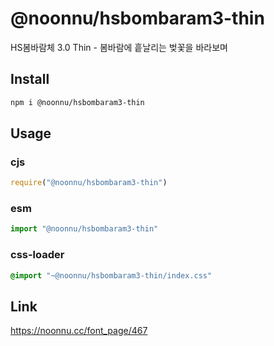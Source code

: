 # @noonnu/hsbombaram3-thin
HS봄바람체 3.0 Thin - 봄바람에 흩날리는 벚꽃을 바라보며

## Install
```sh
npm i @noonnu/hsbombaram3-thin
```
## Usage
### cjs
```js
require("@noonnu/hsbombaram3-thin")
```
### esm
```js
import "@noonnu/hsbombaram3-thin"
```
### css-loader
```css
@import "~@noonnu/hsbombaram3-thin/index.css"
```

## Link
https://noonnu.cc/font_page/467